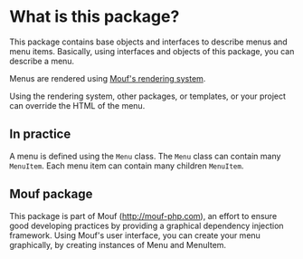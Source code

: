 What is this package?
=====================

This package contains base objects and interfaces to describe menus and menu items.
Basically, using interfaces and objects of this package, you can describe a menu.

Menus are rendered using [Mouf's rendering system](http://mouf-php.com/packages/mouf/html.renderer/README.md).

Using the rendering system, other packages, or templates, or your project can override the HTML of the menu.

In practice
-----------

A menu is defined using the `Menu` class.
The `Menu` class can contain many `MenuItem`. Each menu item can contain many children `MenuItem`.

Mouf package
------------

This package is part of Mouf (http://mouf-php.com), an effort to ensure good developing practices by providing a graphical dependency injection framework.
Using Mouf's user interface, you can create your menu graphically, by creating instances of Menu and MenuItem.
